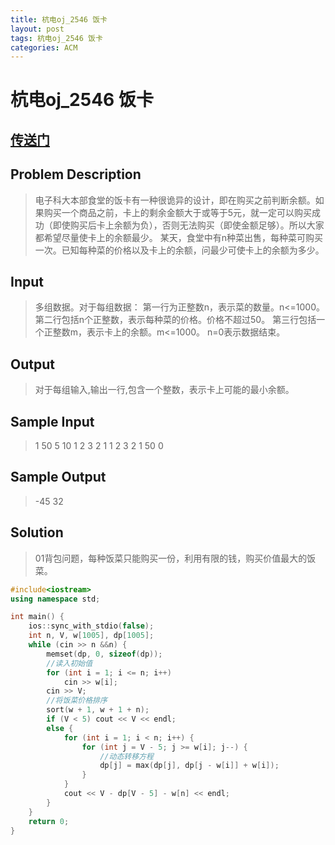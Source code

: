 ```yaml
---
title: 杭电oj_2546 饭卡
layout: post
tags: 杭电oj_2546 饭卡
categories: ACM
---
```

# 杭电oj_2546 饭卡

## [传送门](http://acm.hdu.edu.cn/showproblem.php?pid=2546)

## Problem Description

>电子科大本部食堂的饭卡有一种很诡异的设计，即在购买之前判断余额。如果购买一个商品之前，卡上的剩余金额大于或等于5元，就一定可以购买成功（即使购买后卡上余额为负），否则无法购买（即使金额足够）。所以大家都希望尽量使卡上的余额最少。
某天，食堂中有n种菜出售，每种菜可购买一次。已知每种菜的价格以及卡上的余额，问最少可使卡上的余额为多少。

## Input

>多组数据。对于每组数据：
第一行为正整数n，表示菜的数量。n<=1000。
第二行包括n个正整数，表示每种菜的价格。价格不超过50。
第三行包括一个正整数m，表示卡上的余额。m<=1000。
n=0表示数据结束。


## Output

> 对于每组输入,输出一行,包含一个整数，表示卡上可能的最小余额。

## Sample Input

>1
50
5
10
1 2 3 2 1 1 2 3 2 1
50
0

## Sample Output

> -45
32

## Solution

> 01背包问题，每种饭菜只能购买一份，利用有限的钱，购买价值最大的饭菜。

```c++
#include<iostream>
using namespace std;

int main() {
	ios::sync_with_stdio(false);
	int n, V, w[1005], dp[1005];
	while (cin >> n &&n) {
		memset(dp, 0, sizeof(dp));
		//读入初始值
		for (int i = 1; i <= n; i++)
			cin >> w[i];
		cin >> V;
		//将饭菜价格排序
		sort(w + 1, w + 1 + n);
		if (V < 5) cout << V << endl;
		else {
			for (int i = 1; i < n; i++) {
				for (int j = V - 5; j >= w[i]; j--) {
					//动态转移方程
					dp[j] = max(dp[j], dp[j - w[i]] + w[i]);
				}
			}
			cout << V - dp[V - 5] - w[n] << endl;
		}
	}
	return 0;
}
```